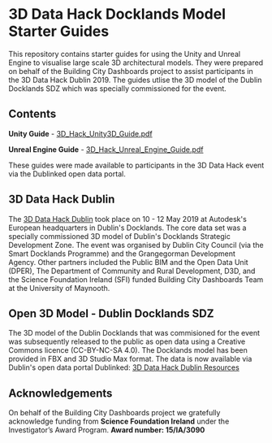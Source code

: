 # 3D Data Hack Docklands Model Starter Guides

This repository contains starter guides for using the Unity and Unreal Engine to visualise large scale 3D architectural models. They were prepared on behalf of the Building City Dashboards project to assist participants in the 3D Data Hack Dublin 2019. The guides utlise the 3D model of the Dublin Docklands SDZ which was specially commissioned for the event.

## Contents

**Unity Guide** - [3D_Hack_Unity3D_Guide.pdf](3D_Hack_Unity3D_Guide.pdf)

**Unreal Engine Guide** - [3D_Hack_Unreal_Engine_Guide.pdf](3D_Hack_Unreal_Engine_Guide.pdf)

These guides were made available to participants in the 3D Data Hack event via the Dublinked open data portal.

## 3D Data Hack Dublin

The [3D Data Hack Dublin](https://3ddatahack.ie/) took place on 10 - 12 May 2019 at Autodesk's European headquarters in Dublin's Docklands. The core data set was a specially commissioned 3D model of Dublin's Docklands Strategic Development Zone. The event was organised by Dublin City Council (via the Smart Docklands Programme) and the Grangegorman Development Agency. Other partners included the Public BIM and the Open Data Unit (DPER), The Department of Community and Rural Development, D3D, and the Science Foundation Ireland (SFI) funded Building City Dashboards Team at the University of Maynooth.

## Open 3D Model - Dublin Docklands SDZ

The 3D model of the Dublin Docklands that was commisioned for the event was subsequently released to the public as open data using a Creative Commons licence (CC-BY-NC-SA 4.0).  The Docklands model has been provided in FBX and 3D Studio Max format. The data is now available via Dublin's open data portal Dublinked: [3D Data Hack Dublin Resources](https://data.smartdublin.ie/dataset/3d-data-hack-dublin-resources)


## Acknowledgements
On behalf of the Building City Dashboards project we gratefully acknowledge funding from **Science Foundation Ireland** under the Investigator’s Award Program. **Award number: 15/IA/3090**
